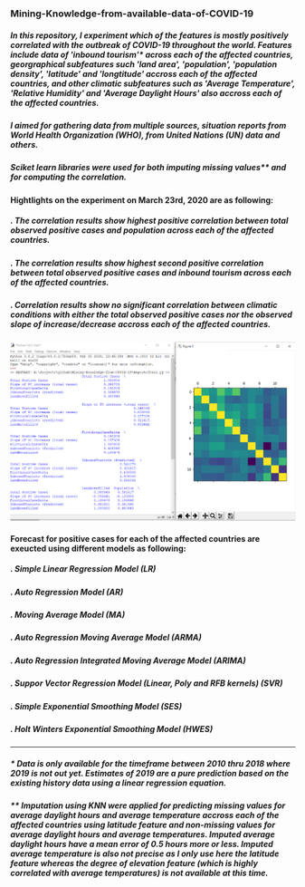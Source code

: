 ### Mining-Knowledge-from-available-data-of-COVID-19

##### In this repository, I experiment which of the features is mostly positively correlated with the outbreak of COVID-19 throughout the world. Features include data of 'inbound tourism'* across each of the affected countries, georgraphical subfeatures such 'land area', 'population', 'population density', 'latitude' and 'longtitude' accross each of the affected countries, and other climatic subfeatures such as 'Average Temperature', 'Relative Humidity' and 'Average Daylight Hours' also accross each of the affected countries.

##### I aimed for gathering data from multiple sources, situation reports from World Health Organization (WHO), from United Nations (UN) data and others. 

##### Sciket learn libraries were used for both imputing missing values** and for computing the correlation.

#### Hightlights on the experiment on March 23rd, 2020 are as following:

##### . The correlation results show highest positive correlation between total observed positive cases and population across each of the affected countries.

##### . The correlation results show highest second positive correlation between total observed positive cases and inbound tourism across each of the affected countries.

##### . Correlation results show no significant correlation between climatic conditions with either the total observed positive cases nor the observed slope of increase/decrease accross each of the affected countries.

![Image of Yaktocat](https://github.com/rehamdotcom/Mining-Knowledge-from-available-data-of-COVID-19/blob/master/corr.png?raw=true)

#### Forecast for positive cases for each of the affected countries are exeucted using different models as following: 
##### . Simple Linear Regression Model (LR) 
##### . Auto Regression Model (AR) 
##### . Moving Average Model (MA) 
##### . Auto Regression Moving Average Model (ARMA) 
##### . Auto Regression Integrated Moving Average Model (ARIMA) 
##### . Suppor Vector Regression Model (Linear, Poly and RFB kernels) (SVR) 
##### . Simple Exponential Smoothing Model (SES) 
##### . Holt Winters Exponential Smoothing Model (HWES) 


----------------------------------------------------------
##### * Data is only available for the timeframe between 2010 thru 2018 where 2019 is not out yet. Estimates of 2019 are a pure prediction based on the existing history data using a linear regression equation.


##### ** Imputation using KNN were applied for predicting missing values for average daylight hours and average temperature accross each of the affected countries using latitude feature and non-missing values for average daylight hours and average temperatures. Imputed average daylight hours have a mean error of 0.5 hours more or less. Imputed average temperature is also not precise as I only use here the latitude feature whereas the degree of elevation feature (which is highly correlated with average temperatures) is not available at this time.

